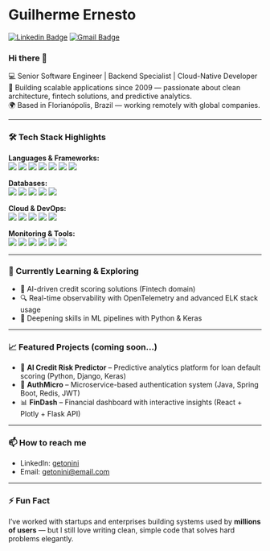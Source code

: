 # Guilherme Ernesto

[![Linkedin Badge](https://img.shields.io/badge/-Guilherme%20Ernesto%20Tonini-blue?style=flat-square&logo=Linkedin&logoColor=white&link=https://www.linkedin.com/in/getonini)](https://www.linkedin.com/in/getonini)
[![Gmail Badge](https://img.shields.io/badge/-guilhermeetonini%40gmail.com-c14438?style=flat-square&logo=Gmail&logoColor=white&link=mailto:guilhermeetonini@gmail.com)](mailto:guilhermeetonini@gmail.com)


### Hi there 👋

💻 Senior Software Engineer | Backend Specialist | Cloud-Native Developer  
🚀 Building scalable applications since 2009 — passionate about clean architecture, fintech solutions, and predictive analytics.  
🌍 Based in Florianópolis, Brazil — working remotely with global companies.

---

### 🛠️ Tech Stack Highlights

**Languages & Frameworks:**  
<img src="https://img.shields.io/badge/-Java-007396?logo=java&logoColor=white" /> <img src="https://img.shields.io/badge/-Python-3776AB?logo=python&logoColor=white" /> <img src="https://img.shields.io/badge/-Kotlin-0095D5?logo=kotlin&logoColor=white" /> <img src="https://img.shields.io/badge/-SpringBoot-6DB33F?logo=springboot&logoColor=white" /> <img src="https://img.shields.io/badge/-Django-092E20?logo=django&logoColor=white" /> <img src="https://img.shields.io/badge/-Flask-000000?logo=flask&logoColor=white" /> <img src="https://img.shields.io/badge/-React-61DAFB?logo=react&logoColor=black" />

**Databases:**  
<img src="https://img.shields.io/badge/-PostgreSQL-336791?logo=postgresql&logoColor=white" /> <img src="https://img.shields.io/badge/-MySQL-4479A1?logo=mysql&logoColor=white" /> <img src="https://img.shields.io/badge/-Oracle-F80000?logo=oracle&logoColor=white" /> <img src="https://img.shields.io/badge/-MongoDB-47A248?logo=mongodb&logoColor=white" /> <img src="https://img.shields.io/badge/-Redis-DC382D?logo=redis&logoColor=white" />

**Cloud & DevOps:**  
<img src="https://img.shields.io/badge/-AWS-232F3E?logo=amazon-aws&logoColor=white" /> <img src="https://img.shields.io/badge/-Docker-2496ED?logo=docker&logoColor=white" /> <img src="https://img.shields.io/badge/-Kubernetes-326CE5?logo=kubernetes&logoColor=white" /> <img src="https://img.shields.io/badge/-Openshift-EE0000?logo=redhatopenshift&logoColor=white" /> <img src="https://img.shields.io/badge/-Azure_DevOps-0078D7?logo=azuredevops&logoColor=white" />

**Monitoring & Tools:**  
<img src="https://img.shields.io/badge/-Git-F05032?logo=git&logoColor=white" /> <img src="https://img.shields.io/badge/-SonarQube-4E9BCD?logo=sonarqube&logoColor=white" /> <img src="https://img.shields.io/badge/-Kafka-231F20?logo=apachekafka&logoColor=white" /> <img src="https://img.shields.io/badge/-RabbitMQ-FF6600?logo=rabbitmq&logoColor=white" /> <img src="https://img.shields.io/badge/-ElasticSearch-005571?logo=elasticsearch&logoColor=white" /> <img src="https://img.shields.io/badge/-Jenkins-D24939?logo=jenkins&logoColor=white" />

---

### 🌱 Currently Learning & Exploring

- 🧠 AI-driven credit scoring solutions (Fintech domain)
- 🔍 Real-time observability with OpenTelemetry and advanced ELK stack usage
- 🤖 Deepening skills in ML pipelines with Python & Keras

---

### 📈 Featured Projects (coming soon...)

- 💸 **AI Credit Risk Predictor** – Predictive analytics platform for loan default scoring (Python, Django, Keras)
- 🔐 **AuthMicro** – Microservice-based authentication system (Java, Spring Boot, Redis, JWT)
- 📊 **FinDash** – Financial dashboard with interactive insights (React + Plotly + Flask API)

---

### 📫 How to reach me

- LinkedIn: [getonini](https://www.linkedin.com/in/getonini/)
- Email: getonini@email.com

---

### ⚡ Fun Fact

I’ve worked with startups and enterprises building systems used by **millions of users** — but I still love writing clean, simple code that solves hard problems elegantly.


<!--
**getonini/getonini** is a ✨ _special_ ✨ repository because its `README.md` (this file) appears on your GitHub profile.

Here are some ideas to get you started:

- 🔭 I’m currently working on ...
- 🌱 I’m currently learning ...
- 👯 I’m looking to collaborate on ...
- 🤔 I’m looking for help with ...
- 💬 Ask me about ...
- 📫 How to reach me: ...
- 😄 Pronouns: ...
- ⚡ Fun fact: ...
-->
